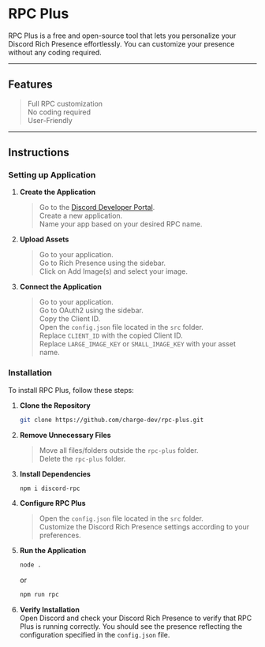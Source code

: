 # RPC Plus

RPC Plus is a free and open-source tool that lets you personalize your Discord Rich Presence effortlessly. You can customize your presence without any coding required.

---

## Features
> Full RPC customization<br>
> No coding required<br>
> User-Friendly

---

## Instructions

### Setting up Application

1. **Create the Application**
   > Go to the [Discord Developer Portal](https://discord.com/developers/applications).<br>
   > Create a new application.<br>
   > Name your app based on your desired RPC name.<br>
2. **Upload Assets**
   > Go to your application.<br>
   > Go to Rich Presence using the sidebar.<br>
   > Click on Add Image(s) and select your image.
3. **Connect the Application**
   > Go to your application.<br>
   > Go to OAuth2 using the sidebar.<br>
   > Copy the Client ID.<br>
   > Open the `config.json` file located in the `src` folder.<br>
   > Replace `CLIENT_ID` with the copied Client ID.<br>
   > Replace `LARGE_IMAGE_KEY` or `SMALL_IMAGE_KEY` with your asset name.

### Installation

To install RPC Plus, follow these steps:

1. **Clone the Repository**
   ```bash
   git clone https://github.com/charge-dev/rpc-plus.git
   ```
2. **Remove Unnecessary Files**
   > Move all files/folders outside the `rpc-plus` folder.<br>
   > Delete the `rpc-plus` folder.
3. **Install Dependencies**
   ```bash
   npm i discord-rpc
   ```
4. **Configure RPC Plus**
   > Open the `config.json` file located in the `src` folder.<br>
   > Customize the Discord Rich Presence settings according to your preferences.
5. **Run the Application**
   ```bash
   node .
   ```
   or
   ```bash
   npm run rpc
   ```
6. **Verify Installation**<br>
   Open Discord and check your Discord Rich Presence to verify that RPC Plus is running correctly. You should see the presence reflecting the configuration specified in the `config.json` file.
